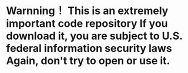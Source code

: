 <h1> Warnning！ This is an extremely important code repository </hi>
If you download it, you are subject to U.S. federal information security laws
Again, don't try to open or use it.

